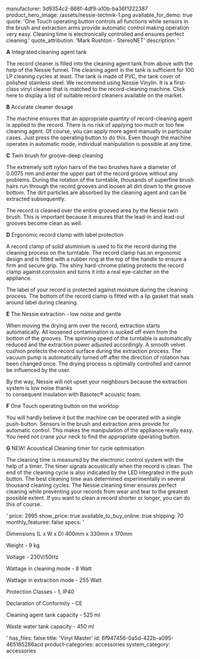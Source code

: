 manufacturer: 3d9354c2-866f-4df9-a10b-ba36f1222387
product_hero_image: /assets/nessie-technik-1.png
available_for_demo: true
quote: 'One Touch operating button controls all functions while sensors in the brush and extraction arms provide automatic control making operation very easy. Cleaning time is electronically controlled and ensures perfect cleaning.'
quote_attribution: 'Mark Rushton - StereoNET'
description: '<p><b>A</b>&nbsp;Integrated cleaning agent tank</p><p>The record cleaner is filled into the cleaning agent tank from above with the help of the Nessie funnel. The cleaning agent in the tank is sufficient for 100 LP cleaning cycles at least. The tank is made of PVC, the tank cover of polished stainless steel. We recommend using Nessie Vinylin. It is a first-class vinyl cleaner that is matched to the record-cleaning machine. Click here to display a list of suitable record cleaners available on the market.</p><p><b>B</b>&nbsp;Accurate cleaner dosage</p><p>The machine ensures that an appropriate quantity of record-cleaning agent is applied to the record. There is no risk of applying too much or too few cleaning agent. Of course, you can apply more agent manually in particular cases. Just press the operating button to do this. Even though the machine operates in automatic mode, individual manipulation is possible at any time.</p><p><b>C</b>&nbsp;Twin brush for groove-deep cleaning</p><p>The extremely soft nylon hairs of the two brushes have a diameter of 0.0075 mm and enter the upper part of the record groove without any problems. During the rotation of the turntable, thousands of superfine brush hairs run through the record grooves and loosen all dirt down to the groove bottom. The dirt particles are absorbed by the cleaning agent and can be extracted subsequently.</p><p>The record is cleaned over the entire grooved area by the Nessie twin brush. This is important because it ensures that the lead-in and lead-out grooves become clean as well.</p><p><b>D</b>&nbsp;Ergonomic record clamp with label protection</p><p>A record clamp of solid aluminium is used to fix the record during the cleaning process on the turntable. The record clamp has an ergonomic design and is fitted with a rubber ring at the top of the handle to ensure a firm and secure grip. The shiny hard-chrome plating protects the record clamp against corrosion and turns it into a real eye-catcher on the appliance.</p><p>The label of your record is protected against moisture during the cleaning process. The bottom of the record clamp is fitted with a lip gasket that seals around label during cleaning.</p><p><b>E</b>&nbsp;The Nessie extraction - low noise and gentle</p><p>When moving the drying arm over the record, extraction starts automatically. All loosened contamination is sucked off even from the bottom of the grooves. The spinning speed of the turntable is automatically reduced and the extraction power adjusted accordingly. A smooth velvet cushion protects the record surface during the extraction process. The vacuum pump is automatically turned off after the direction of rotation has been changed once. The drying process is optimally controlled and cannot be influenced by the user.</p><p>By the way, Nessie will not upset your neighbours because the extraction system is low noise thanks<br>to consequent insulation with Basotec® acoustic foam.</p><p><b>F</b>&nbsp;One Touch operating button on the worktop</p><p>You will hardly believe it but the machine can be operated with a single push-button. Sensors in the brush and extraction arms provide for automatic control. This makes the manipulation of the appliance really easy. You need not crane your neck to find the appropriate operating button.</p><p><b>G</b>&nbsp;NEW!&nbsp;Acoustical Cleaning timer for cycle optimisation</p><p>The cleaning time is measured by the electronic control system with the help of a timer. The timer signals acoustically when the record is clean. The end of the cleaning cycle is also indicated by the LED integrated in the push button. The best cleaning time was determined experimentally in several thousand cleaning cycles. The Nessie cleaning timer ensures perfect cleaning while preventing your records from wear and tear to the greatest possible extent. If you want to clean a record shorter or longer, you can do this of course.</p>'
price: 2995
show_price: true
available_to_buy_online: true
shipping: 70
monthly_featuree: false
specs: '<p>Dimensions (L x W x D) 400mm x 330mm x 170mm</p><p>Weight - 9 kg</p><p>Voltage - 230V/50Hz</p><p>Wattage in cleaning mode - 8 Watt</p><p>Wattage in extraction mode - 255 Watt</p><p>Protection Classes - 1, IP40</p><p>Declaration of Conformity - CE</p><p>Cleaning agent tank capacity - 525 ml</p><p>Waste water tank capacity - 450 ml</p>'
has_files: false
title: 'Vinyl Master'
id: 6f947456-0a5d-422b-a095-465185286acd
product-categories: accessories
system_category: accessories
